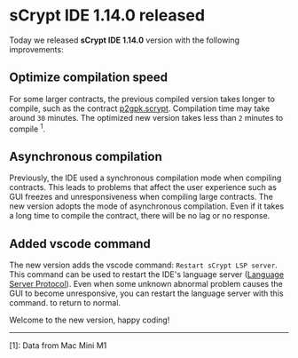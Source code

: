 # sCrypt IDE 1.14.0 released

Today we released **sCrypt IDE 1.14.0** version with the following improvements:


## Optimize compilation speed

For some larger contracts, the previous compiled version takes longer to compile, such as the contract [p2gpk.scrypt](https://github.com/sCrypt-Inc/boilerplate/blob/master/contracts/p2gpk.scrypt). Compilation time may take around `30` minutes. The optimized new version takes less than `2` minutes to compile <sup>1</sup>.


## Asynchronous compilation

Previously, the IDE used a synchronous compilation mode when compiling contracts. This leads to problems that affect the user experience such as GUI freezes and unresponsiveness when compiling large contracts. The new version adopts the mode of asynchronous compilation. Even if it takes a long time to compile the contract, there will be no lag or no response.

## Added vscode command

The new version adds the vscode command: `Restart sCrypt LSP server`. This command can be used to restart the IDE's language server ([Language Server Protocol](https://microsoft.github.io/language-server-protocol/)). Even when some unknown abnormal problem causes the GUI to become unresponsive, you can restart the language server with this command. to return to normal.


Welcome to the new version, happy coding!

------------

[1]: Data from Mac Mini M1